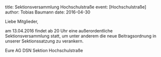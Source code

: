 title: Sektionsversammlung Hochschulstraße
event: [Hochschulstraße]
author: Tobias Baumann
date: 2016-04-30

Liebe Mitglieder,

am 13.04.2016 findet ab 20 Uhr eine außerordentliche Sektionsversammlung statt, um unter anderem die neue Beitragsordnung in unserer Sektionssatzung zu verankern.

Eure AG DSN Sektion Hochschulstraße